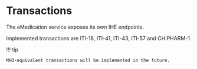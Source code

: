 # Transactions

The eMedication service exposes its own IHE endpoints.

Implemented transactions are ITI-18, ITI-41, ITI-43, ITI-57 and CH:PHARM-1.

!!! tip

    MHD-equivalent transactions will be implemented in the future.
